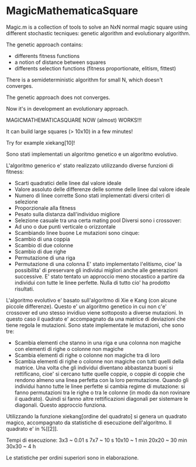 # MagicMathematicaSquare
Magic.m is a collection of tools to solve an NxN normal magic square using different stochastic tecniques: genetic algorithm and evolutionary algorithm.

The genetic approach contains:
- differents fitness functions
- a notion of distance between squares
- differents selection functions (fitness proportionate, elitism, fittest)

There is a semideterministic algorithm for small N, which doesn't converges.

The genetic approach does not converges.

Now it's in development an evolutionary approach.

MAGICMATHEMATICASQUARE NOW (almost) WORKS!!!

It can build large squares (> 10x10) in a few minutes!

Try for example xiekang[10]!


Sono stati implementati un algoritmo genetico e un algoritmo evolutivo.

L'algoritmo generico e' stato realizzato utilizzando diverse funzioni di fitness:
- Scarti quadratici delle linee dal valore ideale
- Valore assoluto delle differenze delle somme delle linee dal valore ideale
- Numero di linee corrette
Sono stati implementati diversi criteri di selezione
- Proporzionale alla fitness
- Pesato sulla distanza dall'individuo migliore
- Selezione casuale tra una certa mating pool
Diversi sono i crossover:
- Ad uno o due punti verticale o orizzontale
- Scambiando linee buone
Le mutazioni sono cinque:
- Scambio di una coppia
- Scambio di due colonne
- Scambio di due righe
- Permutazione di una riga
- Permutazione di una colonna
E' stato implementato l'elitismo, cioe' la possibilita' di preservare gli individui migliori anche alle generazioni successive.
E' stato tentato un approccio meno stocastico a partire da individui con tutte le linee perfette.
Nulla di tutto cio' ha prodotto risultati.

L'algoritmo evolutivo e' basato sull'algoritmo di Xie e Kang (con alcune piccole differenze). Questo e' un algoritmo genetico in cui non c'e' crossover ed uno stesso invidiuo viene sottoposto a diverse mutazioni. In questo caso il quadrato e' accompagnato da una matrice di deviazioni che tiene regola le mutazioni. 
Sono state implementate le mutazioni, che sono tre:
- Scambia elementi che stanno in una riga e una colonna non magiche con elementi di righe o colonne non magiche
- Scambia elementi di righe o colonne non magiche tra di loro
- Scambia elementi di righe o colonne non magiche con tutti quelli della matrice.
Una volta che gli individui diventano abbastanza buoni si rettificano, cioe' si cercano tutte quelle coppie, o coppie di coppie che rendono almeno una linea perfetta con la loro permutazione.
Quando gli individui hanno tutte le linee perfette si cambia regime di mutazione: si fanno permutazioni tra le righe o tra le colonne (in modo da non rovinare il quadrato). Quindi si fanno altre rettificazioni diagonali per sistemare le diagonali.
Questo approccio funziona.

Utilizzando la funzione xiekang[ordine del quadrato] si genera un quadrato magico, accompagnato da statistiche di esecuzione dell'algoritmo. Il quadrato e' in %[[2]].

Tempi di esecuzione:
3x3    ~ 0.01 s
7x7    ~ 10 s
10x10  ~ 1 min
20x20  ~ 30 min
30x30  ~ 4 h

Le statistiche per ordini superiori sono in elaborazione.